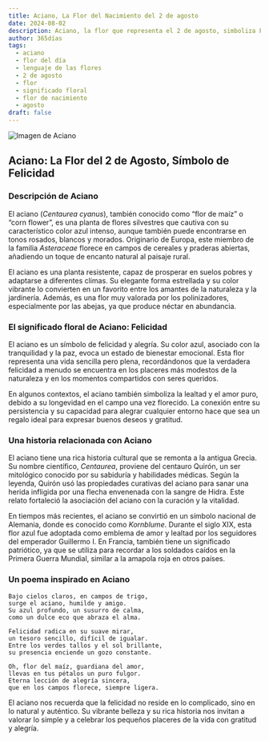 ```yaml
---
title: Aciano, La Flor del Nacimiento del 2 de agosto
date: 2024-08-02
description: Aciano, la flor que representa el 2 de agosto, simboliza Felicidad. Descubre su fascinante historia, significado en el lenguaje de las flores y una poesía que celebra su belleza.
author: 365días
tags:
  - aciano
  - flor del día
  - lenguaje de las flores
  - 2 de agosto
  - flor
  - significado floral
  - flor de nacimiento
  - agosto
draft: false
---
```



![Imagen de Aciano](https://cdn.pixabay.com/photo/2018/05/17/17/25/cornflowers-3409140_1280.jpg#center)


## Aciano: La Flor del 2 de Agosto, Símbolo de Felicidad

### Descripción de Aciano

El aciano (_Centaurea cyanus_), también conocido como “flor de maíz” o “corn flower”, es una planta de flores silvestres que cautiva con su característico color azul intenso, aunque también puede encontrarse en tonos rosados, blancos y morados. Originario de Europa, este miembro de la familia _Asteraceae_ florece en campos de cereales y praderas abiertas, añadiendo un toque de encanto natural al paisaje rural.

El aciano es una planta resistente, capaz de prosperar en suelos pobres y adaptarse a diferentes climas. Su elegante forma estrellada y su color vibrante lo convierten en un favorito entre los amantes de la naturaleza y la jardinería. Además, es una flor muy valorada por los polinizadores, especialmente por las abejas, ya que produce néctar en abundancia.

### El significado floral de Aciano: Felicidad

El aciano es un símbolo de felicidad y alegría. Su color azul, asociado con la tranquilidad y la paz, evoca un estado de bienestar emocional. Esta flor representa una vida sencilla pero plena, recordándonos que la verdadera felicidad a menudo se encuentra en los placeres más modestos de la naturaleza y en los momentos compartidos con seres queridos.

En algunos contextos, el aciano también simboliza la lealtad y el amor puro, debido a su longevidad en el campo una vez florecido. La conexión entre su persistencia y su capacidad para alegrar cualquier entorno hace que sea un regalo ideal para expresar buenos deseos y gratitud.

### Una historia relacionada con Aciano

El aciano tiene una rica historia cultural que se remonta a la antigua Grecia. Su nombre científico, _Centaurea_, proviene del centauro Quirón, un ser mitológico conocido por su sabiduría y habilidades médicas. Según la leyenda, Quirón usó las propiedades curativas del aciano para sanar una herida infligida por una flecha envenenada con la sangre de Hidra. Este relato fortaleció la asociación del aciano con la curación y la vitalidad.

En tiempos más recientes, el aciano se convirtió en un símbolo nacional de Alemania, donde es conocido como _Kornblume_. Durante el siglo XIX, esta flor azul fue adoptada como emblema de amor y lealtad por los seguidores del emperador Guillermo I. En Francia, también tiene un significado patriótico, ya que se utiliza para recordar a los soldados caídos en la Primera Guerra Mundial, similar a la amapola roja en otros países.

### Un poema inspirado en Aciano

```
Bajo cielos claros, en campos de trigo,  
surge el aciano, humilde y amigo.  
Su azul profundo, un susurro de calma,  
como un dulce eco que abraza el alma.  

Felicidad radica en su suave mirar,  
un tesoro sencillo, difícil de igualar.  
Entre los verdes tallos y el sol brillante,  
su presencia enciende un gozo constante.  

Oh, flor del maíz, guardiana del amor,  
llevas en tus pétalos un puro fulgor.  
Eterna lección de alegría sincera,  
que en los campos florece, siempre ligera.  
```

El aciano nos recuerda que la felicidad no reside en lo complicado, sino en lo natural y auténtico. Su vibrante belleza y su rica historia nos invitan a valorar lo simple y a celebrar los pequeños placeres de la vida con gratitud y alegría.
